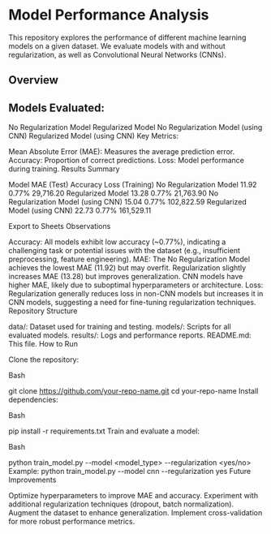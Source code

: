 # Model Performance Analysis

This repository explores the performance of different machine learning models on a given dataset. We evaluate models with and without regularization, as well as Convolutional Neural Networks (CNNs).

## Overview

## Models Evaluated:

No Regularization Model
Regularized Model
No Regularization Model (using CNN)
Regularized Model (using CNN)
Key Metrics:

Mean Absolute Error (MAE): Measures the average prediction error.
Accuracy: Proportion of correct predictions.
Loss: Model performance during training.
Results Summary

Model	MAE (Test)	Accuracy	Loss (Training)
No Regularization Model	11.92	0.77%	29,716.20
Regularized Model	13.28	0.77%	21,763.90
No Regularization Model (using CNN)	15.04	0.77%	102,822.59
Regularized Model (using CNN)	22.73	0.77%	161,529.11

Export to Sheets
Observations

Accuracy: All models exhibit low accuracy (~0.77%), indicating a challenging task or potential issues with the dataset (e.g., insufficient preprocessing, feature engineering).
MAE:
The No Regularization Model achieves the lowest MAE (11.92) but may overfit.
Regularization slightly increases MAE (13.28) but improves generalization.
CNN models have higher MAE, likely due to suboptimal hyperparameters or architecture.
Loss: Regularization generally reduces loss in non-CNN models but increases it in CNN models, suggesting a need for fine-tuning regularization techniques.
Repository Structure

data/: Dataset used for training and testing.
models/: Scripts for all evaluated models.
results/: Logs and performance reports.
README.md: This file.
How to Run

Clone the repository:

Bash

git clone https://github.com/your-repo-name.git
cd your-repo-name
Install dependencies:

Bash

pip install -r requirements.txt
Train and evaluate a model:

Bash

python train_model.py --model <model_type> --regularization <yes/no> 
Example: python train_model.py --model cnn --regularization yes
Future Improvements

Optimize hyperparameters to improve MAE and accuracy.
Experiment with additional regularization techniques (dropout, batch normalization).
Augment the dataset to enhance generalization.
Implement cross-validation for more robust performance metrics.
